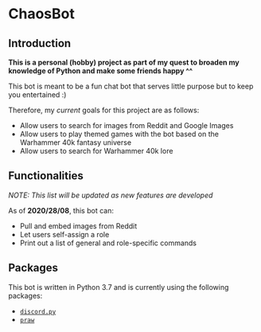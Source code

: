 # ChaosBot

## Introduction

**This is a personal (hobby) project as part of my quest to broaden my knowledge of Python and make some friends happy ^^**

This bot is meant to be a fun chat bot that serves little purpose but to keep you entertained :)

Therefore, my *current* goals for this project are as follows:

* Allow users to search for images from Reddit and Google Images
* Allow users to play themed games with the bot based on the Warhammer 40k fantasy universe
* Allow users to search for Warhammer 40k lore

## Functionalities

*NOTE: This list will be updated as new features are developed*

As of **2020/28/08**, this bot can:

* Pull and embed images from Reddit
* Let users self-assign a role
* Print out a list of general and role-specific commands

## Packages

This bot is written in Python 3.7 and is currently using the following packages:

* [`discord.py`](https://discordpy.readthedocs.io/en/latest/index.html "Discord.py API Documentation")
* [`praw`](https://praw.readthedocs.io/en/latest/index.html "PRAW Documentation")
